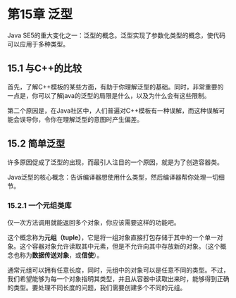 # 第15章 泛型

Java SE5的重大变化之一：泛型的概念。泛型实现了参数化类型的概念，使代码可以应用于多种类型。

## 15.1 与C++的比较

首先，了解C++模板的某些方面，有助于你理解泛型的基础。同时，非常重要的一点是，你可以了解java的泛型的局限是什么，以及为什么会有这些限制。

第二个原因是，在Java社区中，人们普遍对C++模板有一种误解，而这种误解可能会误导你，令你在理解泛型的意图时产生偏差。

## 15.2 简单泛型

许多原因促成了泛型的出现，而最引人注目的一个原因，就是为了创造容器类。

Java泛型的核心概念：告诉编译器想使用什么类型，然后编译器帮你处理一切细节。

### 15.2.1 一个元组类库

仅一次方法调用就能返回多个对象，你应该需要这样的功能吧。

这个概念称为**元组（tuple）**，它是将一组对象直接打包存储于其中的一个单一对象。这个容器对象允许读取其中元素，但是不允许向其中存放新的对象。（这个概念也称为**数据传送对象**，或**信使**）。

通常元组可以拥有任意长度，同时，元组中的对象可以是任意不同的类型。不过，我们希望能够为每一个对象指明其类型，并且从容器中读取出来时，能够得到正确的类型。要处理不同长度的问题，我们需要创建多个不同的元组。
